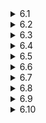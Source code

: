 <details>
  <summary>6.1</summary>
  Label the bottles from #1 to #20. Take i pills from each i-th bottle and we get 1 + 2 + ... + 20 = 231 pills in total. Measure the total weight w (grams) of those pills on the scale. Then ((w - 231) / 0.1)-th bottle is the one that has heavier pills.
</details>

<details>
  <summary>6.2</summary>
  We want to choose the easier one. It is the one with the higher probability. The probability that we win each of the games is p and p^3 + 3(1-p)p^2, respectively. Therefore, we should choose Game 1 if and only if p >= p^3 + 3(1-p)p^2, solving which we get 0 <= p <= 1/2 or p = 1.
</details>

<details>
  <summary>6.3</summary>
  No we can't. A domino covers exactly one black square wherever it is put, but if we cut off the corner, there will remain either 30 or 32 black squares, in neither of which cases we can put the 31 dominos.
</details>

<details>
  <summary>6.4</summary>
  In the general settings, out of 2^n equally likely possibilities of the ants' directions, there are only 2 with which no collision occurs. Namely, those are the cases where all the ants go in the same direction. Therefore, the probability of any collision is 1 - 1 / 2^(n-1). If n = 3, it is 1 - 1/4 = 3/4.
</details>

<details>
  <summary>6.5</summary>
  Below is a procedure to make four quarts of water.

  | 5 Quart | 3 Quart | Action |
  | ------: | ------: | ------ |
  |       0 |       0 | (The jugs are empty) |
  |       5 |       0 | Fill the 5-quart jug |
  |       2 |       3 | Fill the 3-quart jug with the water in the 5-quart jug |
  |       2 |       0 | Throw away the water in the 3-quart jug |
  |       0 |       2 | Move the water in the 5-quart jug to the 3-quart jug |
  |       5 |       2 | Fill the 5-quart jug |
  |       4 |       3 | Fill the 3-quart jug with the water in the 5-quart jug and we get four quarts in the 5-quart jug |
</details>

<details>
  <summary>6.6</summary>
  Let n be the number of the blue-eyed people. We show by induction that it will take n days for them to leave. If n = 1, the only blue-eyed person will immediately realize that they are blue-eyed because they see no other blue-eyed people. Now assume that it takes k days when there are k blue-eyed people and there are actually k + 1 blue-eyed people. Every blue-eyed person knows that there are either k or k + 1 blue-eyed people and they are not going to leave in k days because they are not sure if it is k or k + 1 (or in other words, if they themselves are blue-eyed or not). On the k-th day however, they realize by the inductive hypothesis that there are actually k + 1 blue-eyed people (i.e. they themselves are actually blue-eyed). Since they must leave as soon as possible, it will take k + 1 days for them to leave the island. Thus it will take as many days as the number of the blue-eyed people.
</details>

<details>
  <summary>6.7</summary>
  The probability that a family ends up having n boys before giving birth to a girl is 1/2<sup>n+1</sup>. Thus the expected number of boys a family gets is Σ<sub>n=0</sub><sup>∞</sup>n/2<sup>n+1</sup>=1. Therefore, the sex ratio will be roughly 1:1.

  [exercise6_7.py](exercise6_7.py) simulates this.
</details>

<details>
  <summary>6.8</summary>
  We can find N in 14 steps with the following strategy. We drop the first egg from the 14, 27, 39, 50, 60, 69, 77, 84, 90, 95, 99-th floors in this order until it breaks. If it does not, that means we have found N=100 in 11 steps. If it does, we go back to the previous floor where the egg did not break and start to drop the second egg from the next floor, increasing the level one by one. For example, if the first egg breaks at the 77th floor, we start to drop the second egg from the 70th floor. If it breaks at the 75th floor, that means we have found N=75 in 13 steps, having tried 14, 27, 39, 50, 60, 69, 77, 70, 71, 72, 73, 74, 75-th floors.

  Now we prove that this is an optimal strategy. Suppose that there is a way to find N in 13 steps. The first floor we drop an egg from should be no higher than the 13th floor because if it breaks, we would need to start dropping the second egg from the 1st floor, increasing the level one by one (if not, we might fail to find N), which takes more than 13 steps. Therefore, the first floor to drop the egg should be 13th. The next floor should be 25th for a similar reason. We cannot go higher because the second egg should be dropped from the 14th floor if the first egg breaks. Thus the optimal strategy is to drop the first egg from the 13, 25, 36, 46, 55, 63, 70, 76, 81, 85, 88, 90, 91-th floors, in which case we would need more than 13 steps if N>91. Thus there is no strategy that can always find N in less than 13 steps.
</details>

<details>
  <summary>6.9</summary>

  [exercise6_9.py](exercise6_9.py) shows that there will be 10 doors open.
</details>

<details>
  <summary>6.10</summary>

  [exercise6_10.py](exercise6_10.py) shows that we can identify the poisonous bottle in 16 days.

  Note: I didn't realize that I could run multiple tests in a day. [exercise6_10.py](exercise6_10.py) doesn't accept that, in which case 16 days would be optimal.
</details>
